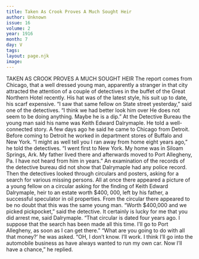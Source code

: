 ```yaml
---
title: Taken As Crook Proves A Much Sought Heir
author: Unknown
issue: 16
volume: 2
year: 1916
month: 7
day: V
tags:
layout: page.njk
image:
---
```

TAKEN AS CROOK PROVES A MUCH SOUGHT HEIR       The report comes from Chicago, that a well dressed young man, apparently a stranger in that city attracted the attention of a couple of detectives in the buffet of the Great Northern Hotel recently. His hat was of the latest style, his suit up to date, his scarf expensive.       “I saw that same fellow on State street yesterday,” said one of the detectives. “I think we had better look him over He does not seem to be doing anything. Maybe he is a dip.” At the Detective Bureau the young man said his name was Keith Edward Dalrymaple. He told a well-connected story. A few days ago he said he came to Chicago from Detroit. Before coming to Detroit he worked in department stores of Buffalo and New York.       “I might as well tell you I ran away from home eight years ago,” he told the detectives. “I went first to New York. My home was in Siloam Springs, Ark. My father lived there and afterwards moved to Port Allegheny, Pa. I have not heard from him in years.”       An examination of the records of the detective bureau did not show that Dalrymaple had any police record. Then the detectives looked through circulars and posters, asking for a search for various missing persons. All at once there appeared a picture of a young fellow on a circular asking for the finding of Keith Edward Dalrymaple, heir to an estate worth $400, 000, left by his father, a successful speculator in oil properties. From the circular there appeared to be no doubt that this was the same young man.       “Worth $400,000 and we picked pickpocket,” said the detective.       It certainly is lucky for me that you did arrest me, said Dalrymaple. “That circular is dated four years ago. I suppose that the search has been made all this time. I’ll go to Port Allegheny, as soon as I can get there.”       “What are you going to do with all that money?’ he was asked.       “OH, I don’t know. I’ll work. I think I’ll go into the automobile business as have always wanted to run my own car. Now I’ll have a chance,” he replied. 





